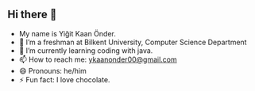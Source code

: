 ## Hi there 👋
- My name is Yiğit Kaan Önder.
- 🔭 I’m a freshman at Bilkent University, Computer Science Department
- 🌱 I’m currently learning coding with java.
- 📫 How to reach me: ykaanonder00@gmail.com
- 😄 Pronouns: he/him
- ⚡ Fun fact: I love chocolate.

